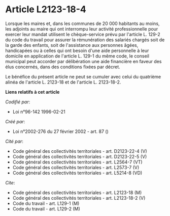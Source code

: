 # Article L2123-18-4

Lorsque les maires et, dans les communes de 20 000 habitants au moins, les adjoints au maire qui ont interrompu leur activité
professionnelle pour exercer leur mandat utilisent le chèque-service prévu par l'article L. 129-2 du code du travail pour
assurer la rémunération des salariés chargés soit de la garde des enfants, soit de l'assistance aux personnes âgées,
handicapées ou à celles qui ont besoin d'une aide personnelle à leur domicile en application de l'article L. 129-1 du même
code, le conseil municipal peut accorder par délibération une aide financière en faveur des élus concernés, dans des
conditions fixées par décret.

Le bénéfice du présent article ne peut se cumuler avec celui du quatrième alinéa de l'article L. 2123-18 et de l'article L.
2123-18-2.

**Liens relatifs à cet article**

_Codifié par_:

  - Loi n°96-142 1996-02-21

_Créé par_:

  - Loi n°2002-276 du 27 février 2002 - art. 87 ()

_Cité par_:

  - Code général des collectivités territoriales - art. D2123-22-4 (V)
  - Code général des collectivités territoriales - art. D2123-22-5 (V)
  - Code général des collectivités territoriales - art. L2564-7 (VT)
  - Code général des collectivités territoriales - art. L2573-7 (V)
  - Code général des collectivités territoriales - art. L5214-8 (VD)

_Cite_:

  - Code général des collectivités territoriales - art. L2123-18 (M)
  - Code général des collectivités territoriales - art. L2123-18-2 (V)
  - Code du travail - art. L129-1 (M)
  - Code du travail - art. L129-2 (M)

